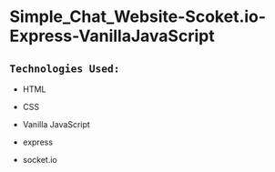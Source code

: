 # Simple_Chat_Website-Scoket.io-Express-VanillaJavaScript

## `Technologies Used:`

- HTML
- CSS
- Vanilla JavaScript
  
- express
- socket.io